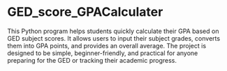 # GED_score_GPACalculater
This Python program helps students quickly calculate their GPA based on GED subject scores. It allows users to input their subject grades, converts them into GPA points, and provides an overall average. The project is designed to be simple, beginner-friendly, and practical for anyone preparing for the GED or tracking their academic progress.

